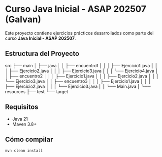 # Curso Java Inicial - ASAP 202507 (Galvan)

Este proyecto contiene ejercicios prácticos desarrollados como parte del curso **Java Inicial - ASAP 202507**. 

## Estructura del Proyecto


src
├── main
│   ├── java
│   │   ├── encuentro1
│   │   │   ├── Ejercicio1.java
│   │   │   ├── Ejercicio2.java
│   │   │   ├── Ejercicio3.java
│   │   │   └── Ejercicio4.java
│   │   ├── encuentro2
│   │   │   ├── Ejercicio1.java
│   │   │   ├── Ejercicio2.java
│   │   │   └── Ejercicio3.java
│   │   ├── encuentro3
│   │   │   ├── Ejercicio1.java
│   │   │   ├── Ejercicio2.java
│   │   │   └── Ejercicio3.java
│   │   └── Main.java
│   └── resources
├── test
└── target


## Requisitos

- Java 21
- Maven 3.8+

## Cómo compilar

```bash
mvn clean install
````
